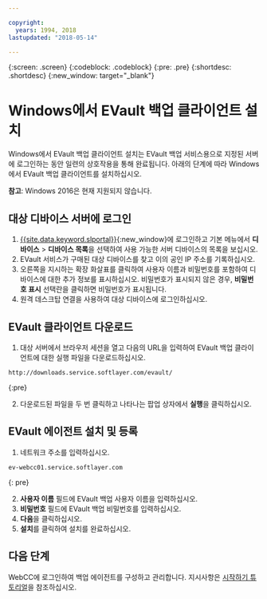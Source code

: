 ```yaml
---

copyright:
  years: 1994, 2018
lastupdated: "2018-05-14"

---
```

{:screen: .screen}
{:codeblock: .codeblock}
{:pre: .pre}
{:shortdesc: .shortdesc}
{:new_window: target="_blank"}

# Windows에서 EVault 백업 클라이언트 설치

Windows에서 EVault 백업 클라이언트 설치는 EVault 백업 서비스용으로 지정된 서버에 로그인하는 동안 일련의 상호작용을 통해 완료됩니다. 아래의 단계에 따라 Windows에서 EVault 백업 클라이언트를 설치하십시오. 

**참고**: Windows 2016은 현재 지원되지 않습니다. 

## 대상 디바이스 서버에 로그인

1. [{{site.data.keyword.slportal}}](https://control.softlayer.com/){:new_window}에 로그인하고 기본 메뉴에서 **디바이스** > **디바이스 목록**을 선택하여 사용 가능한 서버 디바이스의 목록을 보십시오. 
2. EVault 서비스가 구매된 대상 디바이스를 찾고 이의 공인 IP 주소를 기록하십시오. 
3. 오른쪽을 지시하는 확장 화살표를 클릭하여 사용자 이름과 비밀번호를 포함하여 디바이스에 대한 추가 정보를 표시하십시오. 비밀번호가 표시되지 않은 경우, **비밀번호 표시** 선택란을 클릭하면 비밀번호가 표시됩니다.  
4. 원격 데스크탑 연결을 사용하여 대상 디바이스에 로그인하십시오. 

## EVault 클라이언트 다운로드

1. 대상 서버에서 브라우저 세션을 열고 다음의 URL을 입력하여 EVault 백업 클라이언트에 대한 실행 파일을 다운로드하십시오. <br/>
  ```
  http://downloads.service.softlayer.com/evault/
  ```
  {:pre}
  
2. 다운로드된 파일을 두 번 클릭하고 나타나는 팝업 상자에서 **실행**을 클릭하십시오. 


## EVault 에이전트 설치 및 등록
 
1. 네트워크 주소를 입력하십시오. <br />
  ```
  ev-webcc01.service.softlayer.com
  ```
  {: pre}
  
2. **사용자 이름** 필드에 EVault 백업 사용자 이름을 입력하십시오.  
3. **비밀번호** 필드에 EVault 백업 비밀번호를 입력하십시오.  
6. **다음**을 클릭하십시오.  
7. **설치**를 클릭하여 설치를 완료하십시오. 

## 다음 단계

WebCC에 로그인하여 백업 에이전트를 구성하고 관리합니다. 지시사항은 [시작하기 튜토리얼](index.html#configuring-evault-agent-in-webcc)을 참조하십시오. 

